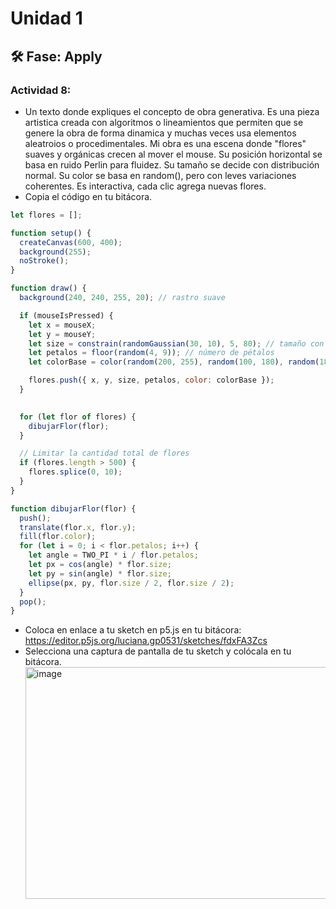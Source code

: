 # Unidad 1

## 🛠 Fase: Apply

### Actividad 8: 
- Un texto donde expliques el concepto de obra generativa.
  Es una pieza artistica creada con algoritmos o lineamientos que permiten que se genere la obra de forma dinamica y muchas veces usa elementos aleatroios o procedimentales.
  Mi obra es una escena donde "flores" suaves y orgánicas crecen al mover el mouse.
  Su posición horizontal se basa en ruido Perlin para fluidez.
  Su tamaño se decide con distribución normal.
  Su color se basa en random(), pero con leves variaciones coherentes.
  Es interactiva, cada clic agrega nuevas flores.
- Copia el código en tu bitácora.
```js
let flores = [];

function setup() {
  createCanvas(600, 400);
  background(255);
  noStroke();
}

function draw() {
  background(240, 240, 255, 20); // rastro suave

  if (mouseIsPressed) {
    let x = mouseX;
    let y = mouseY;
    let size = constrain(randomGaussian(30, 10), 5, 80); // tamaño con distribución normal
    let petalos = floor(random(4, 9)); // número de pétalos
    let colorBase = color(random(200, 255), random(100, 180), random(180, 255), 150); // color suave

    flores.push({ x, y, size, petalos, color: colorBase });
  }

 
  for (let flor of flores) {
    dibujarFlor(flor);
  }

  // Limitar la cantidad total de flores
  if (flores.length > 500) {
    flores.splice(0, 10);
  }
}

function dibujarFlor(flor) {
  push();
  translate(flor.x, flor.y);
  fill(flor.color);
  for (let i = 0; i < flor.petalos; i++) {
    let angle = TWO_PI * i / flor.petalos;
    let px = cos(angle) * flor.size;
    let py = sin(angle) * flor.size;
    ellipse(px, py, flor.size / 2, flor.size / 2);
  }
  pop();
}
```
- Coloca en enlace a tu sketch en p5.js en tu bitácora: https://editor.p5js.org/luciana.gp0531/sketches/fdxFA3Zcs
- Selecciona una captura de pantalla de tu sketch y colócala en tu bitácora.
  <img width="554" height="371" alt="image" src="https://github.com/user-attachments/assets/1a75b682-f5d2-48da-b4e5-04f9841d9c74" />
